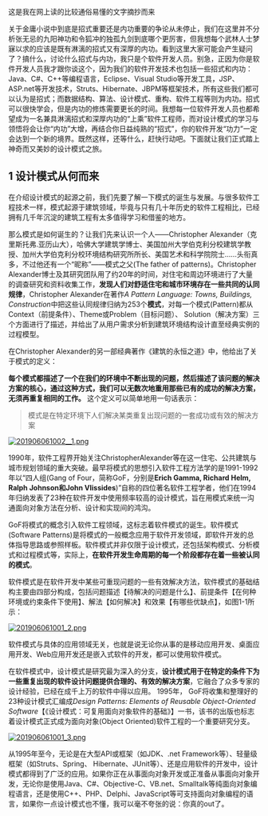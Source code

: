 这是我在网上读的比较通俗易懂的文字摘抄而来

关于金庸小说中到底是招式重要还是内功重要的争论从未停止，我们在这里并不分析张无忌的九阳神功和令狐冲的独孤九剑到底哪个更厉害，但我想每个武林人士梦寐以求的应该是既有淋漓的招式又有深厚的内功。看到这里大家可能会产生疑问了？搞什么，讨论什么招式与内功，我只是个软件开发人员。别急，正因为你是软件开发人员我才跟你谈这个，因为我们的软件开发技术也包括一些招式和内功：Java、C#、C++等编程语言，Eclipse、Visual Studio等开发工具，JSP、ASP.net等开发技术，Struts、Hibernate、JBPM等框架技术，所有这些我们都可以认为是招式；而数据结构、算法、设计模式、重构、软件工程等则为内功。招式可以很快学会，但是内功的修炼需要更长的时间。我想每一位软件开发人员也都希望成为一名兼具淋漓招式和深厚内功的“上乘”软件工程师，而对设计模式的学习与领悟将会让你“内功”大增，再结合你日益纯熟的“招式”，你的软件开发“功力”一定会达到一个新的境界。既然这样，还等什么，赶快行动吧。下面就让我们正式踏上神奇而又美妙的设计模式之旅。

## 1 设计模式从何而来

在介绍设计模式的起源之前，我们先要了解一下模式的诞生与发展。与很多软件工程技术一样，模式起源于建筑领域，毕竟与只有几十年历史的软件工程相比，已经拥有几千年沉淀的建筑工程有太多值得学习和借鉴的地方。

那么模式是如何诞生的？让我们先来认识一个人——Christopher Alexander（克里斯托弗.亚历山大），哈佛大学建筑学博士、美国加州大学伯克利分校建筑学教授、加州大学伯克利分校环境结构研究所所长、美国艺术和科学院院士……头衔真多，不过他还有一个“昵称”——模式之父(The father of patterns)。Christopher Alexander博士及其研究团队用了约20年的时间，对住宅和周边环境进行了大量的调查研究和资料收集工作，**发现人们对舒适住宅和城市环境存在一些共同的认同规律**，Christopher Alexander在著作*A Pattern Language: Towns, Buildings, Construction*中把这些认同规律归纳为253个**模式**，对每一个模式(Pattern)都从Context（前提条件）、Theme或Problem（目标问题）、 Solution（解决方案）三个方面进行了描述，并给出了从用户需求分析到建筑环境结构设计直至经典实例的过程模型。

在Christopher Alexander的另一部经典著作《建筑的永恒之道》中，他给出了关于模式的定义：

**每个模式都描述了一个在我们的环境中不断出现的问题，然后描述了该问题的解决方案的核心，通过这种方式，我们可以无数次地重用那些已有的成功的解决方案，无须再重复相同的工作。** 这个定义可以简单地用一句话表示：

> 模式是在特定环境下人们解决某类重复出现问题的一套成功或有效的解决方案

[![201906061002__1.png](https://gitee.com/cdx_dayshow/picBed/raw/master/img/201906061001_2.png)](https://gitee.com/chenssy/blog-home/raw/master/image/series-images/kuangjiasheji/shejimoshi/201906061002__1.png)

1990年，软件工程界开始关注ChristopherAlexander等在这一住宅、公共建筑与城市规划领域的重大突破。最早将模式的思想引入软件工程方法学的是1991-1992年以“四人组(Gang of Four，简称GoF，分别是**Erich Gamma, Richard Helm, Ralph Johnson和John Vlissides**)”自称的四位著名软件工程学者，他们在1994年归纳发表了23种在软件开发中使用频率较高的设计模式，旨在用模式来统一沟通面向对象方法在分析、设计和实现间的鸿沟。

GoF将模式的概念引入软件工程领域，这标志着软件模式的诞生。软件模式(Software Patterns)是将模式的一般概念应用于软件开发领域，即软件开发的总体指导思路或参照样板。软件模式并非仅限于设计模式，还包括架构模式、分析模式和过程模式等，实际上，**在软件开发生命周期的每一个阶段都存在着一些被认同的模式**。

软件模式是在软件开发中某些可重现问题的一些有效解决方法，软件模式的基础结构主要由四部分构成，包括问题描述【待解决的问题是什么】、前提条件【在何种环境或约束条件下使用】、解法【如何解决】和效果【有哪些优缺点】，如图1-1所示：

[![201906061001_2.png](https://gitee.com/cdx_dayshow/picBed/raw/master/img/201906061001_2.png)](https://gitee.com/chenssy/blog-home/raw/master/image/series-images/kuangjiasheji/shejimoshi/201906061001_2.png)

软件模式与具体的应用领域无关，也就是说无论你从事的是移动应用开发、桌面应用开发、Web应用开发还是嵌入式软件的开发，都可以使用软件模式。

在软件模式中，设计模式是研究最为深入的分支，**设计模式用于在特定的条件下为一些重复出现的软件设计问题提供合理的、有效的解决方案**，它融合了众多专家的设计经验，已经在成千上万的软件中得以应用。 1995年， GoF将收集和整理好的23种设计模式汇编成*Design Patterns: Elements of Reusable Object-Oriented Software*【《设计模式：可复用面向对象软件的基础》】一书，该书的出版也标志着设计模式正式成为面向对象(Object Oriented)软件工程的一个重要研究分支。

[![201906061001_3.png](https://gitee.com/cdx_dayshow/picBed/raw/master/img/201906061001_2.png)](https://gitee.com/chenssy/blog-home/raw/master/image/series-images/kuangjiasheji/shejimoshi/201906061001_3.png)

从1995年至今，无论是在大型API或框架（如JDK、.net Framework等）、轻量级框架（如Struts、Spring、 Hibernate、JUnit等）、还是应用软件的开发中，设计模式都得到了广泛的应用。如果你正在从事面向对象开发或正准备从事面向对象开发，无论你是使用Java、C#、Objective-C、VB.net、Smalltalk等纯面向对象编程语言，还是使用C++、PHP、Delphi、JavaScript等可支持面向对象编程的语言，如果你一点设计模式也不懂，我可以毫不夸张的说：你真的out了。